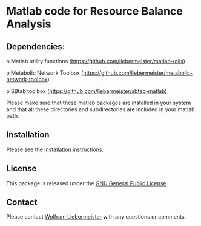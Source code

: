 Matlab code for Resource Balance Analysis
=========================================

## Dependencies:

  o Matlab utility functions    (https://github.com/liebermeister/matlab-utils)

  o Metabolic Network Toolbox  (https://github.com/liebermeister/metabolic-network-toolbox)

  o SBtab toolbox              (https://github.com/liebermeister/sbtab-matlab)

Please make sure that these matlab packages are installed in your system and that all these directories and subdirectories are included in your matlab path.

## Installation
Please see the [installation instructions](INSTALLATION).

## License
This package is released under the [GNU General Public License](LICENSE).

## Contact
Please contact [Wolfram Liebermeister](wolfram.liebermeister@gmail.com) with any questions or comments.
